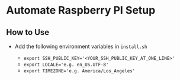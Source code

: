 # Automate Raspberry PI Setup

How to Use
----------
- Add the following environment variables in `install.sh`

  - `export SSH_PUBLIC_KEY='<YOUR_SSH_PUBLIC_KEY_AT_ONE_LINE>'`
  - `export LOCALE='e.g. en_US.UTF-8'`
  - `export TIMEZONE='e.g. America/Los_Angeles'`